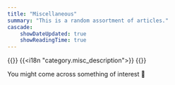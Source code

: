 ```yaml
---
title: "Miscellaneous"
summary: "This is a random assortment of articles."
cascade:
    showDateUpdated: true
    showReadingTime: true
---
```


{{<lead>}}
{{<i18n "category.misc_description">}}
{{</lead>}}

You might come across something of interest :slightly_smiling_face:
